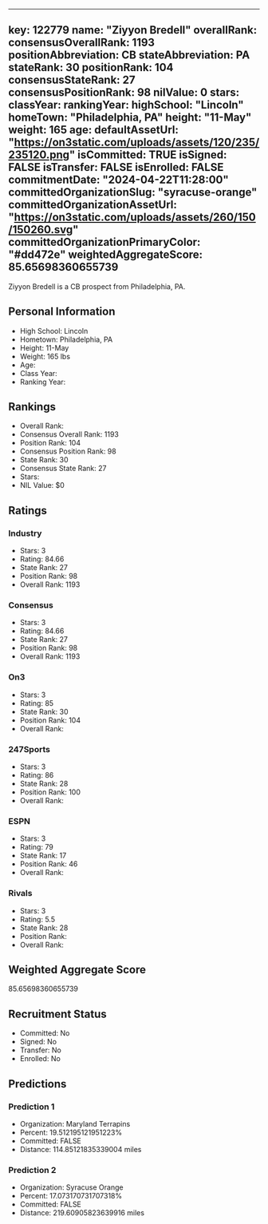 ---
  key: 122779
  name: "Ziyyon Bredell"
  overallRank: 
  consensusOverallRank: 1193
  positionAbbreviation: CB
  stateAbbreviation: PA
  stateRank: 30
  positionRank: 104
  consensusStateRank: 27
  consensusPositionRank: 98
  nilValue: 0
  stars: 
  classYear: 
  rankingYear: 
  highSchool: "Lincoln"
  homeTown: "Philadelphia, PA"
  height: "11-May"
  weight: 165
  age: 
  defaultAssetUrl: "https://on3static.com/uploads/assets/120/235/235120.png"
  isCommitted: TRUE
  isSigned: FALSE
  isTransfer: FALSE
  isEnrolled: FALSE
  commitmentDate: "2024-04-22T11:28:00"
  committedOrganizationSlug: "syracuse-orange"
  committedOrganizationAssetUrl: "https://on3static.com/uploads/assets/260/150/150260.svg"
  committedOrganizationPrimaryColor: "#dd472e"
  weightedAggregateScore: 85.65698360655739
  ---
  
  Ziyyon Bredell is a CB prospect from Philadelphia, PA.
  
  ## Personal Information
  - High School: Lincoln
  - Hometown: Philadelphia, PA
  - Height: 11-May
  - Weight: 165 lbs
  - Age: 
  - Class Year: 
  - Ranking Year: 
  
  ## Rankings
  - Overall Rank: 
  - Consensus Overall Rank: 1193
  - Position Rank: 104
  - Consensus Position Rank: 98
  - State Rank: 30
  - Consensus State Rank: 27
  - Stars: 
  - NIL Value: $0
  
  ## Ratings
  
  ### Industry
  - Stars: 3
  - Rating: 84.66
  - State Rank: 27
  - Position Rank: 98
  - Overall Rank: 1193
  
  ### Consensus
  - Stars: 3
  - Rating: 84.66
  - State Rank: 27
  - Position Rank: 98
  - Overall Rank: 1193
  
  ### On3
  - Stars: 3
  - Rating: 85
  - State Rank: 30
  - Position Rank: 104
  - Overall Rank: 
  
  ### 247Sports
  - Stars: 3
  - Rating: 86
  - State Rank: 28
  - Position Rank: 100
  - Overall Rank: 
  
  ### ESPN
  - Stars: 3
  - Rating: 79
  - State Rank: 17
  - Position Rank: 46
  - Overall Rank: 
  
  ### Rivals
  - Stars: 3
  - Rating: 5.5
  - State Rank: 28
  - Position Rank: 
  - Overall Rank: 
  
  ## Weighted Aggregate Score
  85.65698360655739
  
  ## Recruitment Status
  - Committed: No
  - Signed: No
  - Transfer: No
  - Enrolled: No
  
  
  
  ## Predictions
  
  ### Prediction 1
  - Organization: Maryland Terrapins
  - Percent: 19.512195121951223%
  - Committed: FALSE
  - Distance: 114.85121835339004 miles
  
  ### Prediction 2
  - Organization: Syracuse Orange
  - Percent: 17.073170731707318%
  - Committed: FALSE
  - Distance: 219.60905823639916 miles
  